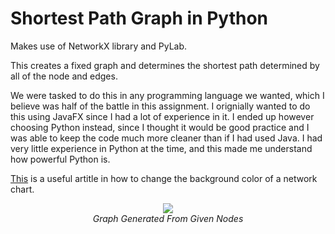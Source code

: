 # Shortest Path Graph in Python

Makes use of NetworkX library and PyLab.

This creates a fixed graph and determines the shortest path determined by all of the node and edges.

We were tasked to do this in any programming language we wanted, which I believe was half of the battle in this assignment. I orignially wanted to do this using JavaFX since I had a lot of experience in it. I ended up however choosing Python instead, since I thought it would be good practice and I was able to keep the code much more cleaner than if I had used Java. I had very little experience in Python at the time, and this made me understand how powerful Python is.

[This](https://python-graph-gallery.com/326-background-colour-of-network-chart/) is a useful artitle in how to change the background color of a network chart.

<p align="center">
  <img src="https://user-images.githubusercontent.com/11577850/67624705-0b9d6c00-f802-11e9-9703-3b2610f0c986.PNG">
  <br>
  <em> Graph Generated From Given Nodes
</p>
